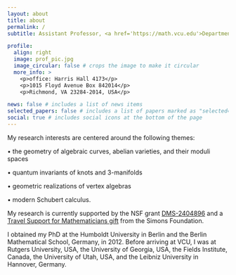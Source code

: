 ```yaml
---
layout: about
title: about
permalink: /
subtitle: Assistant Professor, <a href='https://math.vcu.edu'>Department of Mathematics and Applied Mathematics</a>, <a href='https://www.vcu.edu'>Virginia Commonwealth University</a>

profile:
  align: right
  image: prof_pic.jpg
  image_circular: false # crops the image to make it circular
  more_info: >
    <p>office: Harris Hall 4173</p>
    <p>1015 Floyd Avenue Box 842014</p>
    <p>Richmond, VA 23284-2014, USA</p>

news: false # includes a list of news items
selected_papers: false # includes a list of papers marked as "selected={true}"
social: true # includes social icons at the bottom of the page
---
```


My research interests are centered around the following themes:

•  the geometry of algebraic curves, abelian varieties, and their moduli spaces

•  quantum invariants of knots and 3-manifolds

•  geometric realizations of vertex algebras
 
•  modern Schubert calculus.

My research is currently supported by the NSF grant <a href='https://www.nsf.gov/awardsearch/showAward?AWD_ID=2404896'>DMS-2404896</a> and a <a href='https://www.simonsfoundation.org/grant/travel-support-for-mathematicians/?tab=awardees'>Travel Support for Mathematicians gift</a> from the Simons Foundation.

I obtained my PhD at the Humboldt University in Berlin and the Berlin Mathematical School, Germany, in 2012. Before arriving at VCU, I was at Rutgers University, USA, the University of Georgia, USA, the Fields Institute, Canada, the University of Utah, USA, and the Leibniz University in Hannover, Germany.
